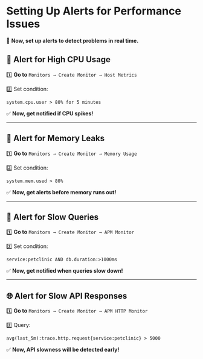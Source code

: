# Setting Up Alerts for Performance Issues

📌 **Now, set up alerts to detect problems in real time.**

## 🔹 Alert for High CPU Usage

1️⃣ **Go to** `Monitors → Create Monitor → Host Metrics`

2️⃣ Set condition:

```plaintext
system.cpu.user > 80% for 5 minutes
```

✅ **Now, get notified if CPU spikes!**

---

## 🔹 Alert for Memory Leaks

1️⃣ **Go to** `Monitors → Create Monitor → Memory Usage`

2️⃣ Set condition:

```plaintext
system.mem.used > 80%
```

✅ **Now, get alerts before memory runs out!**

---

## 🔹 Alert for Slow Queries

1️⃣ **Go to** `Monitors → Create Monitor → APM Monitor`

2️⃣ Set condition:

```plaintext
service:petclinic AND db.duration:>1000ms
```

✅ **Now, get notified when queries slow down!**

---

## 🌐 Alert for Slow API Responses

1️⃣ **Go to** `Monitors → Create Monitor → APM HTTP Monitor`

2️⃣ Query:

```plaintext
avg(last_5m):trace.http.request{service:petclinic} > 5000
```

✅ **Now, API slowness will be detected early!**
